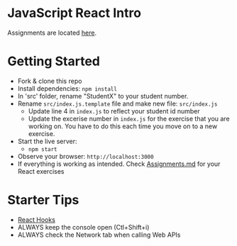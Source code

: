 # JavaScript React Intro

Assignments are located [here](./Assignments.md).

# Getting Started
- Fork & clone this repo
- Install dependencies: `npm install`
- In 'src' folder, rename "StudentX" to your student number.
- Rename `src/index.js.template` file and make new file: `src/index.js`
  - Update line 4 in `index.js` to reflect your student id number
  - Update the excerise number in `index.js` for the exercise that you are working on. You have to do this each time you move on to a new exercise.
- Start the live server: 
  - `npm start`
- Observe your browser: `http://localhost:3000`
- If everything is working as intended. Check [Assignments.md](./Assignments.md) for your React exercises


# Starter Tips
- [React Hooks](https://reactjs.org/docs/hooks-intro.html)
- ALWAYS keep the console open (Ctl+Shift+i)
- ALWAYS check the Network tab when calling Web APIs
